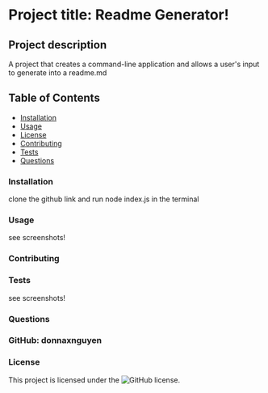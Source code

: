 
# Project title: Readme Generator! 
## Project description
A project that creates a command-line application and allows a user's input to generate into a readme.md 
## Table of Contents
* [Installation](##installation)
* [Usage](##Usage)
* [License](##License)
* [Contributing](##Contributing)
* [Tests](##Tests)
* [Questions](##Questions)
### Installation
clone the github link and run node index.js in the terminal
### Usage
see screenshots!
### Contributing

### Tests
see screenshots!
### Questions
### GitHub: donnaxnguyen  
### License
This project is licensed under the ![GitHub license](https://img.shields.io/badge/license-ISC-blue.svg).
        